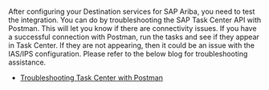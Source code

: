 <p ="text-align: left;">After configuring your Destination services for SAP Ariba, you need to test the integration. You can do by troubleshooting the SAP Task Center API with Postman. This will let you know if there are connectivity issues. If you have a successful connection with Postman, run the tasks and see if they appear in Task Center. If they are not appearing, then it could be an issue with the IAS/IPS configuration. Please refer to the below blog for troubleshooting assistance. </p>
<ul>
<li><a href="https://blogs.sap.com/2022/06/14/troubleshooting-for-sap-task-">Troubleshooting Task Center with Postman</a></li>
</ul>
